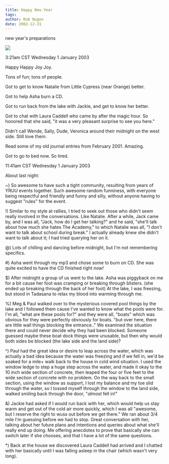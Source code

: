 ```yaml
---
title: Happy New Year
tags: 
author: Rob Nugen
date: 2002-12-31
---
```


<p class=date>new year's preparations</p>

<p><a href="/images/art/photography/meg_hair.jpg"><img src="/images/art/photography/thumbs/meg_hair.jpg"></a></p>

<p class=date>3:21am CST Wednesday 1 January 2003</p>

<p>Happy Happy Joy Joy.</p>

<p>Tons of fun; tons of people.</p>

<p>Got to get to know Natalie from Little Cypress (near Orange) better.</p>

<p>Got to help Asha burn a CD.</p>

<p>Got to run back from the lake with Jackie, and get to know her better.</p>

<p>Got to chat with Laura Caddell who came by after the magic hour.
So honored that she said, "it was a very pleasant surprise to see you
here."</p>

<p>Didn't call Wende, Sally, Dude, Veronica around their midnight on
the west side.  Still love them.</p>

<p>Read some of my old journal entries from February 2001.  Amazing.</p>

<p>Got to go to bed now.  So tired.</p>

<p class=date>11:41am CST Wednesday 1 January 2003</p>

<p>About last night:</p>

<p>~) So awesome to have such a tight community, resulting from years of
YRUU events together.  Such awesome random funniness, with everyone
being respectful and friendly and funny and silly, without anyone
having to suggest "rules" for the event.</p>

<p>!) Similar to my style at rallies, I tried to seek out those who
didn't seem really involved in the conversations.  Like Natalie.
After a while, Jack came by, and I was all, "Jack, how do I get her
talking?" and he said, "she'll talk about how much she hates The
Academy," to which Natalie was all, "I don't want to talk about school
during break."  I actually already knew she didn't want to talk about
it; I had tried querying her on it.</p>

<p>@) Lots of chilling and dancing before midnight, but I'm not
remembering specifics.</p>

<p>#) Asha went through my mp3 and chose some to burn on CD.  She was
quite excited to have the CD finished right <em>now!</em></p>

<p>$) After midnight a group of us went to the lake.  Asha was
piggyback on me for a bit cause her foot was cramping or breaking
through blisters. (she ended up breaking through the back of her foot)
At the lake, I was freezing, but stood in Tadasana to relax my blood
into warming through me.</p>

<p>%) Meg & Paul walked over to the mysterious covered pool things by
the lake and I followed them cause I've wanted to know what the pools
were for.  I'm all, "what are these pools for?"  and they were all,
"boats" which was obvious for they were perfectly obviously for boats.
"but over here, there are little wall things blocking the entrance.."
We examined the situation there and could never decide why they had
been blocked.  Someone guessed maybe these boat dock things were
unusable, but then why would both sides be blocked (the lake side and
the land side)?</p>

<p>^) Paul had the great idea or desire to leap across the water,
which was actually a bad idea because the water was freezing and if we
fell in, we'd be soaked for a mile+ walk back to the house in cold
wind situation.  I used the window ledge to step a huge step across
the water, and made it okay to the 10 inch wide section of concrete,
then leaped the four or five feet to the wide section of concrete with
no problem.  On the way back to the small section, using the window as
support, I lost my balance and my toe slid through the water, so I
tossed myself through the window to the land side, walked smiling back
through the door, "<em>almost</em> fell in!"</p>

<p>&) Jackie had asked if I would run back with her, which would help
us stay warm and get out of the cold air more quickly, which I was all
"awesome, but I reserve the right to wuss out before we get there."
We ran about 3/4 mile I'm guessing before we had to stop.  Great
conversation with her, talking about her future plans and intentions
and queries about what she'll really end up doing.  Me offering
anecdotes to prove that basically she can switch later if she chooses,
and that I have a lot of the same questions.</p>

<p>*) Back at the house we discovered Laura Caddell had arrived and I
chatted with her basically until I was falling asleep in the chair
(which wasn't very long).</p>
